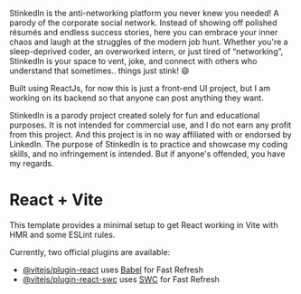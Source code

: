StinkedIn is the anti-networking platform you never knew you needed! A parody of the corporate social network. Instead of showing off polished résumés and endless success stories, here you can embrace your inner chaos and laugh at the struggles of the modern job hunt. Whether you're a sleep-deprived coder, an overworked intern, or just tired of “networking”, StinkedIn is your space to vent, joke, and connect with others who understand that sometimes.. things just stink! 😄

Built using ReactJs, for now this is just a front-end UI project, but I am working on its backend so that anyone can post anything they want.

StinkedIn is a parody project created solely for fun and educational purposes. It is not intended for commercial use, and I do not earn any profit from this project. And this project is in no way affiliated with or endorsed by LinkedIn. The purpose of StinkedIn is to practice and showcase my coding skills, and no infringement is intended. But if anyone's offended, you have my regards.

# React + Vite

This template provides a minimal setup to get React working in Vite with HMR and some ESLint rules.

Currently, two official plugins are available:

- [@vitejs/plugin-react](https://github.com/vitejs/vite-plugin-react/blob/main/packages/plugin-react/README.md) uses [Babel](https://babeljs.io/) for Fast Refresh
- [@vitejs/plugin-react-swc](https://github.com/vitejs/vite-plugin-react-swc) uses [SWC](https://swc.rs/) for Fast Refresh
